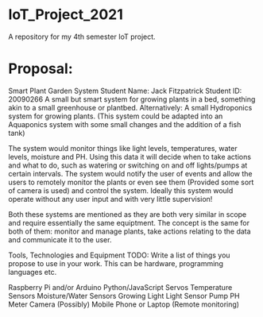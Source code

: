 # IoT_Project_2021
A repository for my 4th semester IoT project.

# Proposal:

Smart Plant Garden System
Student Name: Jack Fitzpatrick Student ID: 20090266
A small but smart system for growing plants in a bed, something akin to a small greenhouse or plantbed. Alternatively: A small Hydroponics system for growing plants. (This system could be adapted into an Aquaponics system with some small changes and the addition of a fish tank)

The system would monitor things like light levels, temperatures, water levels, moisture and PH. Using this data it will decide when to take actions and what to do, such as watering or switching on and off lights/pumps at certain intervals. The system would notify the user of events and allow the users to remotely monitor the plants or even see them (Provided some sort of camera is used) and control the system. Ideally this system would operate without any user input and with very little supervision!

Both these systems are mentioned as they are both very similar in scope and require essentially the same equiptment. The concept is the same for both of them: monitor and manage plants, take actions relating to the data and communicate it to the user.

Tools, Technologies and Equipment
TODO: Write a list of things you propose to use in your work. This can be hardware, programming languages etc.

Raspberry Pi and/or Arduino
Python/JavaScript
Servos
Temperature Sensors
Moisture/Water Sensors
Growing Light
Light Sensor
Pump
PH Meter
Camera (Possibly)
Mobile Phone or Laptop (Remote monitoring)
